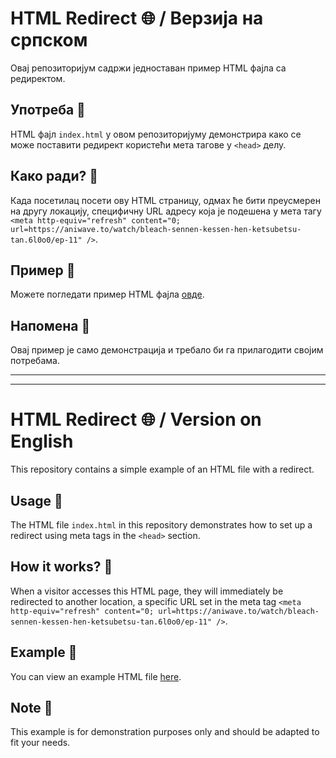 # HTML Redirect 🌐 / Верзија на српском

Овај репозиторијум садржи једноставан пример HTML фајла са редиректом.

## Употреба 🚀

HTML фајл `index.html` у овом репозиторијуму демонстрира како се може поставити редирект користећи мета тагове у `<head>` делу.

## Како ради? 🔄

Када посетилац посети ову HTML страницу, одмах ће бити преусмерен на другу локацију, специфичну URL адресу која је подешена у мета тагу `<meta http-equiv="refresh" content="0; url=https://aniwave.to/watch/bleach-sennen-kessen-hen-ketsubetsu-tan.6l0o0/ep-11" />`.

## Пример 📄

Можете погледати пример HTML фајла [овде](https://crnobog69.github.io/andromeda/).

## Напомена 📌

Овај пример је само демонстрација и требало би га прилагодити својим потребама.

---



---

# HTML Redirect 🌐 / Version on English

This repository contains a simple example of an HTML file with a redirect.

## Usage 🚀

The HTML file `index.html` in this repository demonstrates how to set up a redirect using meta tags in the `<head>` section.

## How it works? 🔄

When a visitor accesses this HTML page, they will immediately be redirected to another location, a specific URL set in the meta tag `<meta http-equiv="refresh" content="0; url=https://aniwave.to/watch/bleach-sennen-kessen-hen-ketsubetsu-tan.6l0o0/ep-11" />`.

## Example 📄

You can view an example HTML file [here](https://crnobog69.github.io/andromeda/).

## Note 📌

This example is for demonstration purposes only and should be adapted to fit your needs.
